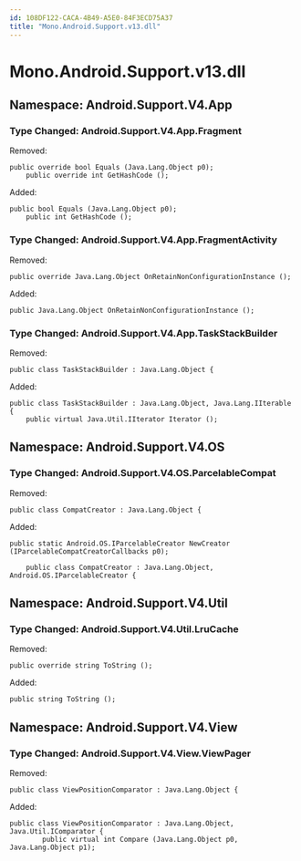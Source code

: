 ```yaml
---
id: 108DF122-CACA-4B49-A5E0-84F3ECD75A37
title: "Mono.Android.Support.v13.dll"
---
```


<a name="Mono.Android.Support.v13.dll" class="injected"></a>


# Mono.Android.Support.v13.dll

 <a name="Namespace:_Android.Support.V4.App" class="injected"></a>


<h2 id='Android.Support.V4.App'>Namespace: Android.Support.V4.App</h2>

 <a name="Type_Changed:_Android.Support.V4.App.Fragment" class="injected"></a>


<h3 id='Android.Support.V4.App.Fragment'>Type Changed: Android.Support.V4.App.Fragment</h3>

Removed:

```
public override bool Equals (Java.Lang.Object p0);
 	public override int GetHashCode ();
```

Added:

```
public bool Equals (Java.Lang.Object p0);
 	public int GetHashCode ();
```

 <a name="Type_Changed:_Android.Support.V4.App.FragmentActivity" class="injected"></a>


<h3 id='Android.Support.V4.App.FragmentActivity'>Type Changed: Android.Support.V4.App.FragmentActivity</h3>

Removed:

```
public override Java.Lang.Object OnRetainNonConfigurationInstance ();
```

Added:

```
public Java.Lang.Object OnRetainNonConfigurationInstance ();
```

 <a name="Type_Changed:_Android.Support.V4.App.TaskStackBuilder" class="injected"></a>


<h3 id='Android.Support.V4.App.TaskStackBuilder'>Type Changed: Android.Support.V4.App.TaskStackBuilder</h3>

Removed:

```
public class TaskStackBuilder : Java.Lang.Object {
```

Added:

```
public class TaskStackBuilder : Java.Lang.Object, Java.Lang.IIterable {
 	public virtual Java.Util.IIterator Iterator ();
```

 <a name="Namespace:_Android.Support.V4.OS" class="injected"></a>


<h2 id='Android.Support.V4.OS'>Namespace: Android.Support.V4.OS</h2>

 <a name="Type_Changed:_Android.Support.V4.OS.ParcelableCompat" class="injected"></a>


<h3 id='Android.Support.V4.OS.ParcelableCompat'>Type Changed: Android.Support.V4.OS.ParcelableCompat</h3>

Removed:

```
public class CompatCreator : Java.Lang.Object {
```

Added:

```
public static Android.OS.IParcelableCreator NewCreator (IParcelableCompatCreatorCallbacks p0);
 	
 	public class CompatCreator : Java.Lang.Object, Android.OS.IParcelableCreator {
```

 <a name="Namespace:_Android.Support.V4.Util" class="injected"></a>


<h2 id='Android.Support.V4.Util'>Namespace: Android.Support.V4.Util</h2>

 <a name="Type_Changed:_Android.Support.V4.Util.LruCache" class="injected"></a>


<h3 id='Android.Support.V4.Util.LruCache'>Type Changed: Android.Support.V4.Util.LruCache</h3>

Removed:

```
public override string ToString ();
```

Added:

```
public string ToString ();
```

 <a name="Namespace:_Android.Support.V4.View" class="injected"></a>


<h2 id='Android.Support.V4.View'>Namespace: Android.Support.V4.View</h2>

 <a name="Type_Changed:_Android.Support.V4.View.ViewPager" class="injected"></a>


<h3 id='Android.Support.V4.View.ViewPager'>Type Changed: Android.Support.V4.View.ViewPager</h3>

Removed:

```
public class ViewPositionComparator : Java.Lang.Object {
```

Added:

```
public class ViewPositionComparator : Java.Lang.Object, Java.Util.IComparator {
 		public virtual int Compare (Java.Lang.Object p0, Java.Lang.Object p1);
```
